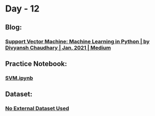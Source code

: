 # Day - 12
## Blog:
### [Support Vector Machine: Machine Learning in Python | by Divyansh Chaudhary | Jan, 2021 | Medium](https://divyansh7c.medium.com/support-vector-machine-machine-learning-in-python-5befb92ba3d0)
## Practice Notebook:
### [SVM.ipynb](https://github.com/itsDV7/Internity-Practice-Notebooks/blob/main/Day-12/SVM.ipynb)
## Dataset:
### [No External Dataset Used]()
